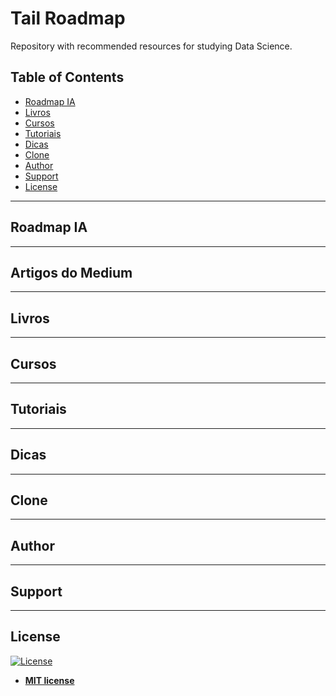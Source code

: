 # Tail Roadmap
Repository with recommended resources for studying Data Science.

## Table of Contents
- [Roadmap IA](#roadmap-ia)
- [Livros](#livros)
- [Cursos](#cursos)
- [Tutoriais](#tutoriais)
- [Dicas](#dicas)
- [Clone](#clone)
- [Author](#author)
- [Support](#support)
- [License](#license)
---
## Roadmap IA

---
## Artigos do Medium

---
## Livros

---
## Cursos

---
## Tutoriais

---
## Dicas

---
## Clone

---
## Author

---
## Support


---
## License

[![License](http://img.shields.io/:license-mit-blue.svg?style=flat-square)](http://badges.mit-license.org)

- **[MIT license](http://opensource.org/licenses/mit-license.php)**

